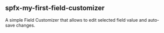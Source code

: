 ## spfx-my-first-field-customizer

A simple Field Customizer that allows to edit selected field value and auto-save changes.
